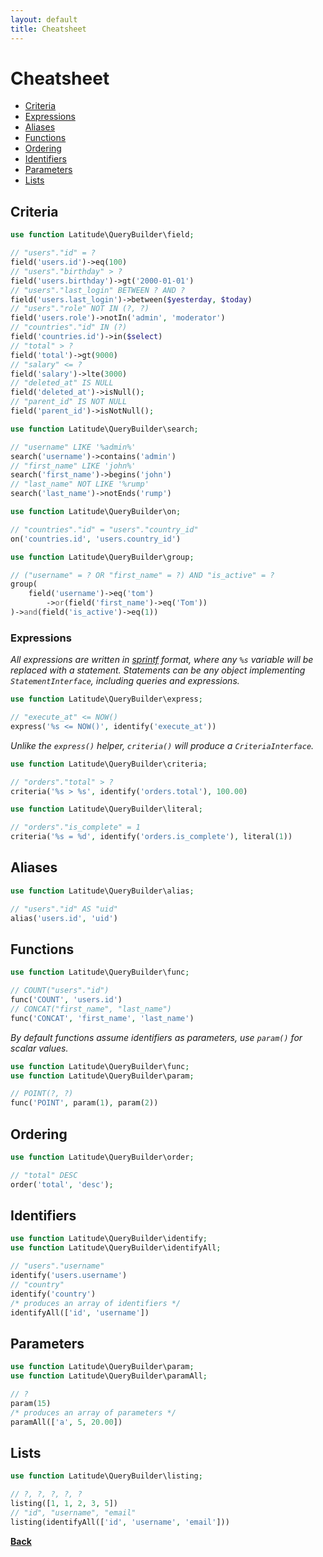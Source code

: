 ```yaml
---
layout: default
title: Cheatsheet
---
```


# Cheatsheet

- [Criteria](#criteria)
- [Expressions](#expressions)
- [Aliases](#aliases)
- [Functions](#functions)
- [Ordering](#ordering)
- [Identifiers](#identifiers)
- [Parameters](#parameters)
- [Lists](#lists)

## [](#criteria)Criteria

```php
use function Latitude\QueryBuilder\field;

// "users"."id" = ?
field('users.id')->eq(100)
// "users"."birthday" > ?
field('users.birthday')->gt('2000-01-01')
// "users"."last_login" BETWEEN ? AND ?
field('users.last_login')->between($yesterday, $today)
// "users"."role" NOT IN (?, ?)
field('users.role')->notIn('admin', 'moderator')
// "countries"."id" IN (?)
field('countries.id')->in($select)
// "total" > ?
field('total')->gt(9000)
// "salary" <= ?
field('salary')->lte(3000)
// "deleted_at" IS NULL
field('deleted_at')->isNull();
// "parent_id" IS NOT NULL
field('parent_id')->isNotNull();
```

```php
use function Latitude\QueryBuilder\search;

// "username" LIKE '%admin%'
search('username')->contains('admin')
// "first_name" LIKE 'john%'
search('first_name')->begins('john')
// "last_name" NOT LIKE '%rump'
search('last_name')->notEnds('rump')
```

```php
use function Latitude\QueryBuilder\on;

// "countries"."id" = "users"."country_id"
on('countries.id', 'users.country_id')
```

```php
use function Latitude\QueryBuilder\group;

// ("username" = ? OR "first_name" = ?) AND "is_active" = ?
group(
    field('username')->eq('tom')
        ->or(field('first_name')->eq('Tom'))
)->and(field('is_active')->eq(1))
```

### [](#expressions)Expressions

_All expressions are written in [sprintf](http://php.net/sprintf) format, where
any `%s` variable will be replaced with a statement. Statements can be any object
implementing `StatementInterface`, including queries and expressions._

```php
use function Latitude\QueryBuilder\express;

// "execute_at" <= NOW()
express('%s <= NOW()', identify('execute_at'))
```

_Unlike the `express()` helper, `criteria()` will produce a `CriteriaInterface`._

```php
use function Latitude\QueryBuilder\criteria;

// "orders"."total" > ?
criteria('%s > %s', identify('orders.total'), 100.00)
```

```php
use function Latitude\QueryBuilder\literal;

// "orders"."is_complete" = 1
criteria('%s = %d', identify('orders.is_complete'), literal(1))
```

## [](#aliases)Aliases

```php
use function Latitude\QueryBuilder\alias;

// "users"."id" AS "uid"
alias('users.id', 'uid')
```

## [](#functions)Functions

```php
use function Latitude\QueryBuilder\func;

// COUNT("users"."id")
func('COUNT', 'users.id')
// CONCAT("first_name", "last_name")
func('CONCAT', 'first_name', 'last_name')
```

_By default functions assume identifiers as parameters, use `param()` for scalar values._


```php
use function Latitude\QueryBuilder\func;
use function Latitude\QueryBuilder\param;

// POINT(?, ?)
func('POINT', param(1), param(2))
```

## [](#ordering)Ordering

```php
use function Latitude\QueryBuilder\order;

// "total" DESC
order('total', 'desc');
```

## [](#identifiers)Identifiers

```php
use function Latitude\QueryBuilder\identify;
use function Latitude\QueryBuilder\identifyAll;

// "users"."username"
identify('users.username')
// "country"
identify('country')
/* produces an array of identifiers */
identifyAll(['id', 'username'])
```

## [](#parameters)Parameters

```php
use function Latitude\QueryBuilder\param;
use function Latitude\QueryBuilder\paramAll;

// ?
param(15)
/* produces an array of parameters */
paramAll(['a', 5, 20.00])
```

## [](#lists)Lists

```php
use function Latitude\QueryBuilder\listing;

// ?, ?, ?, ?, ?
listing([1, 1, 2, 3, 5])
// "id", "username", "email"
listing(identifyAll(['id', 'username', 'email']))
```

**[Back](../)**
